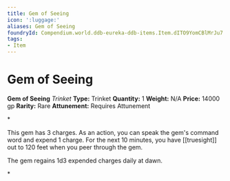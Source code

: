 ```yaml
---
title: Gem of Seeing
icon: ':luggage:'
aliases: Gem of Seeing
foundryId: Compendium.world.ddb-eureka-ddb-items.Item.dITO9YomCBlMrJu7
tags:
- Item
---
```


# Gem of Seeing

**Gem of Seeing**
_Trinket_
**Type:** Trinket
**Quantity:** 1
**Weight:** N/A
**Price:** 14000 gp
**Rarity:** Rare
**Attunement:** Requires Attunement

*<p>This gem has 3 charges. As an action, you can speak the gem's command word and expend 1 charge. For the next 10 minutes, you have [[truesight]] out to 120 feet when you peer through the gem.

The gem regains 1d3 expended charges daily at dawn.</p>*